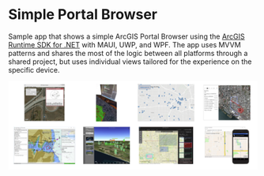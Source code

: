 # Simple Portal Browser

Sample app that shows a simple ArcGIS Portal Browser using the [ArcGIS Runtime SDK for .NET](https://developers.arcgis.com/net/) with MAUI, UWP, and WPF. The app uses MVVM patterns and shares the most of the logic between all platforms through a shared project, but uses individual views tailored for the experience on the specific device.

<img src="Screenshot.png"/>